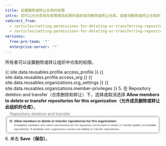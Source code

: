 ```yaml
---
title: 设置删除或转让仓库的权限
intro: 您可以允许具有仓库管理员权限的组织成员删除或转让仓库，或者将删除或转让仓库的功能限制为仅组织所有者。
redirect_from:
  - /articles/setting-permissions-for-deleting-or-transferring-repositories-in-your-organization/
  - /articles/setting-permissions-for-deleting-or-transferring-repositories
versions:
  free-pro-team: '*'
  enterprise-server: '*'
---
```


所有者可以设置删除或转让组织中仓库的权限。

{{ site.data.reusables.profile.access_profile }}
{{ site.data.reusables.profile.access_org }}
{{ site.data.reusables.organizations.org_settings }}
{{ site.data.reusables.organizations.member-privileges }}
5. 在 Repository deletion and transfer（仓库删除和转让）下，选择或取消选择 **Allow members to delete or transfer repositories for this organization（允许成员删除或转让此组织的仓库）**。 ![允许成员删除仓库的复选框](/assets/images/help/organizations/disallow-members-to-delete-repositories.png)
6. 单击 **Save（保存）**。
